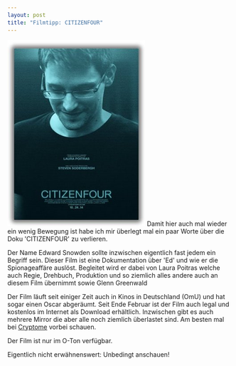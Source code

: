 ```yaml
---
layout: post
title: "Filmtipp: CITIZENFOUR"
---
```

![Citizenfour-Cover](/public/img/citizenfourcover.jpg "Citizenfour-Cover")
Damit hier auch mal wieder ein wenig Bewegung ist habe ich mir überlegt mal ein paar Worte über die Doku 'CITIZENFOUR' zu verlieren.

Der Name Edward Snowden sollte inzwischen eigentlich fast jedem ein Begriff sein. Dieser Film ist eine Dokumentation über 'Ed' und wie er die Spionageaffäre auslöst. Begleitet wird er dabei von Laura Poitras welche auch Regie, Drehbuch, Produktion und so ziemlich alles andere auch an diesem Film übernimmt sowie Glenn Greenwald

Der Film läuft seit einiger Zeit auch in Kinos in Deutschland (OmU) und hat sogar einen Oscar abgeräumt. Seit Ende Februar ist der Film auch legal und kostenlos im Internet als Download erhältlich. Inzwischen gibt es auch mehrere Mirror die aber alle noch ziemlich überlastet sind. Am besten mal bei [Cryptome](http://cryptome.org "Cryptome.org") vorbei schauen.

Der Film ist nur im O-Ton verfügbar.

Eigentlich nicht erwähnenswert: Unbedingt anschauen!

